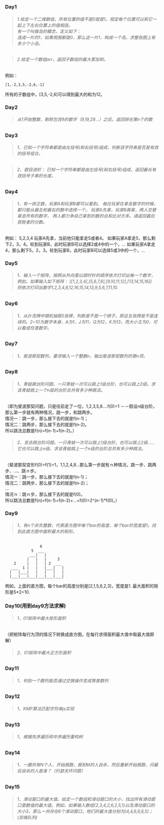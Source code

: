 ### Day1
>###### 1.给定一个二维数组，所有位置的值不是0就是1。规定每个位置可以和它一起上下左右位置上的值相连。<br>有一个叫做岛的概念，定义如下：<br>连成一片的1，如果周围都是0，那么这一片1，构成一个岛。求整张图上有多少个小岛。

>###### 2.给定一个数组arr，返回子数组的最大累加和。
例如：
```
[1,-2,3,5,-2,6,-1]
```
所有的子数组中，[3,5,-2,6]可以得到最大的和为12。

### Day2
>###### 从1开始整数，剔除包含9的数字（9,19,29...）之后，返回排在第n个的数

### Day3
>###### 1、已知一个字符串都是由左括号(和右括号)组成，判断该字符串是否是有效的括号组合。

>###### 2、题目进阶： 已知一个字符串都是由左括号(和右括号)组成，返回最长有效括号子串的长度。

### Day4
>######  1、有一排正数，玩家A和玩家B都可以看到。 每位玩家在拿走数字的时候，都只能从最左和最右的数中选择一个。 玩家A先拿，玩家B再拿，两人交替拿走所有的数字， 两人都力争自己拿到的数的总和比对方多。请返回最后获胜者的分数。
例如： 5,2,3,4 玩家A先拿，当前他只能拿走5或者4。 如果玩家A拿走5，那么剩下2，3，4。轮到玩家B，此时玩家B可以选择2或4中的一个，… 如果玩家A拿走4，那么剩下5，2，3。轮到玩家B，此时玩家B可以选择5或3中的一个，…

### Day5
>######  1、输入一个矩阵，按照从外向里以顺时针的顺序依次打印出每一个数字，<br>例如，如果输入如下矩阵： [[1,2,3,4],[5,6,7,8],[9,10,11,12],[13,14,15,16]]<br>则依次打印出数字1,2,3,4,8,12,16,15,14,13,9,5,6,7,11,10.

### Day6
>######  1、从扑克牌中随机抽取5张牌，判断是不是一个顺子，即这五张牌是不是连续的。2~10为数字本身，A为1，J为11，Q为12，K为13，而大小王为0，可以看成任意数字。

### Day7
>######  1、斐波那契数列，要求输入一个整数n，输出斐波那契数列的第n项。

### Day8
>######  1、青蛙跳台阶问题。一只青蛙一次可以跳上1级台阶，也可以跳上2级。求该青蛙跳上一个n级的台阶总共有多少种跳法。
（即为斐波那契问题，只是往前走了一位，1,2,3,5,8....f(0)=1 －－假设n级台阶，那么第一步就有两种情况，跳一步，和跳两步。<br>情况一：跳一步，那么接下去的就是f(n-1)；<br>情况二：跳两步，那么接下去的就是f(n-2)。<br>所以跳法总数是f(n)=f(n-1)+f(n-2)。）

>######  2、变态跳台阶问题。一只青蛙一次可以跳上1级台阶，也可以跳上2级……它也可以跳上n级。求该青蛙跳上一个n级的台阶总共有多少种跳法。
（斐波那契变形f(0)=f(1)=1，1,1,2,4,8...那么第一步就有ｎ种情况，跳一步、跳两步、...、跳ｎ步。<br>情况一：跳一步，那么接下去的就是f(n-1)；<br>情况二：跳两步，那么接下去的就是f(n-2)；<br>...<br>情况ｎ：跳ｎ步，那么接下去的就是f(0)。<br>所以跳法总数是f(n)=f(n-1)+f(n-2)+...+f(0)=2^(n-1)*f(0)。）

### Day9
>######  1、有n个非负整数，代表直方图中每个bar的高度，每个bar的宽度是1。找到此直方图中面积最大的矩形。
```
                6
            5  ___
           ___|   |
          |   |   |     3
    2     |   |   | 2  ___
   ___  1 |   |   |___|   |
  |   |___|   |   |   |   |
  |___|___|___|___|___|___|
```
例如，上面的直方图，每个bar的高度分别是[2,1,5,6,2,3]，宽度是1.  最大面积的矩形是5*2=10.

### Day10(用到day9方法求解)
>######  1、01矩阵中最大矩形面积
（把矩阵每行为顶的情况下转换成直方图，在每行求得面积最大值中取最大值即解）

>######  2、01矩阵中最大正方形面积

### Day11
>######  1、判别一个数列能否通过交换操作变成等差数列

### Day12
>######  1、KMP算法匹配字符串js实现

### Day13
>######  1、根据先序遍历和中序遍历重构树

### Day14
>######  1、一圈共有N个人，开始报数，报到M的人自杀，然后重新开始报数，问最后自杀的人是谁？（约瑟夫环问题）

### Day15
>######  1、滑动窗口的最大值。给定一个数组和滑动窗口的大小，找出所有滑动窗口里数值的最大值。例如，如果输入数组{2,3,4,2,6,2,5,1}以及滑动窗口的大小3，那么一共存在6个滑动窗口，他们的最大值分别为[4,4,6,6,6,5]； (双端队列)
